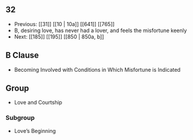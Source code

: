 ## 32
- Previous: [[31]] [[10 | 10a]] [[641]] [[765]] 
- B, desiring love, has never had a lover, and feels the misfortune keenly
- Next: [[185]] [[195]] [[850 | 850a, b]] 

## B Clause
- Becoming Involved with Conditions in Which Misfortune is Indicated

## Group
- Love and Courtship

### Subgroup
- Love’s Beginning

